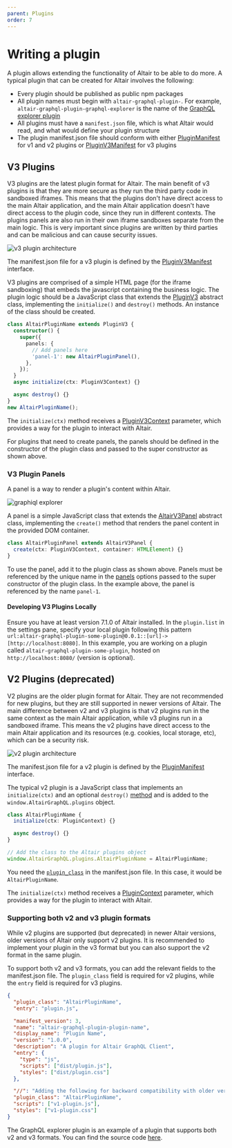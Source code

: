 ```yaml
---
parent: Plugins
order: 7
---
```


# Writing a plugin

A plugin allows extending the functionality of Altair to be able to do more. A typical plugin that can be created for Altair involves the following:

- Every plugin should be published as public npm packages
- All plugin names must begin with `altair-graphql-plugin-`. For example, `altair-graphql-plugin-graphql-explorer` is the name of the [GraphQL explorer plugin](https://www.npmjs.com/package/altair-graphql-plugin-graphql-explorer)
- All plugins must have a `manifest.json` file, which is what Altair would read, and what would define your plugin structure
- The plugin manifest.json file should conform with either [PluginManifest](/api/core/plugin/plugin.interfaces/interfaces/PluginManifest) for v1 and v2 plugins or [PluginV3Manifest](/api/core/plugin/v3/manifest/interfaces/PluginV3Manifest) for v3 plugins

## V3 Plugins

V3 plugins are the latest plugin format for Altair. The main benefit of v3 plugins is that they are more secure as they run the third party code in sandboxed iframes. This means that the plugins don't have direct access to the main Altair application, and the main Altair application doesn't have direct access to the plugin code, since they run in different contexts. The plugins panels are also run in their own iframe sandboxes separate from the main logic. This is very important since plugins are written by third parties and can be malicious and can cause security issues.

![v3 plugin architecture](/assets/img/docs/plugin-v3-architecture.png)

The manifest.json file for a v3 plugin is defined by the [PluginV3Manifest](/api/core/plugin/v3/manifest/interfaces/PluginV3Manifest) interface.

V3 plugins are comprised of a simple HTML page (for the iframe sandboxing) that embeds the javascript containing the business logic. The plugin logic should be a JavaScript class that extends the [PluginV3](/api/core/plugin/v3/plugin/classes/PluginV3) abstract class, implementing the `initialize()` and `destroy()` methods. An instance of the class should be created.

```ts
class AltairPluginName extends PluginV3 {
  constructor() {
    super({
      panels: {
        // Add panels here
        'panel-1': new AltairPluginPanel(),
      },
    });
  }
  async initialize(ctx: PluginV3Context) {}

  async destroy() {}
}
new AltairPluginName();
```

The `initialize(ctx)` method receives a [PluginV3Context](/api/core/plugin/v3/context/interfaces/PluginV3Context) parameter, which provides a way for the plugin to interact with Altair.

For plugins that need to create panels, the panels should be defined in the constructor of the plugin class and passed to the super constructor as shown above.

### V3 Plugin Panels

A panel is a way to render a plugin's content within Altair.

![graphiql explorer](https://i.imgur.com/DANxbjh.png)

A panel is a simple JavaScript class that extends the [AltairV3Panel](/api/core/plugin/v3/panel/classes/AltairV3Panel) abstract class, implementing the `create()` method that renders the panel content in the provided DOM container.

```ts
class AltairPluginPanel extends AltairV3Panel {
  create(ctx: PluginV3Context, container: HTMLElement) {}
}
```

To use the panel, add it to the plugin class as shown above. Panels must be referenced by the unique name in the [panels](/api/core/plugin/v3/plugin/interfaces/PluginV3Options#panels) options passed to the super constructor of the plugin class. In the example above, the panel is referenced by the name `panel-1`.

#### Developing V3 Plugins Locally

Ensure you have at least version 7.1.0 of Altair installed. In the `plugin.list` in the settings pane, specify your local plugin following this pattern `url:altair-graphql-plugin-some-plugin@0.0.1::[url]->[http://localhost:8080]`. In this example, you are working on a plugin called `altair-graphql-plugin-some-plugin`, hosted on `http://localhost:8080/` (version is optional).

## V2 Plugins (deprecated)

V2 plugins are the older plugin format for Altair. They are not recommended for new plugins, but they are still supported in newer versions of Altair. The main difference between v2 and v3 plugins is that v2 plugins run in the same context as the main Altair application, while v3 plugins run in a sandboxed iframe. This means the v2 plugins have direct access to the main Altair application and its resources (e.g. cookies, local storage, etc), which can be a security risk.

![v2 plugin architecture](/assets/img/docs/plugin-v2-architecture.png)

The manifest.json file for a v2 plugin is defined by the [PluginManifest](/api/core/plugin/plugin.interfaces/interfaces/PluginManifest) interface.

The typical v2 plugin is a JavaScript class that implements an `initialize(ctx)` and an optional `destroy()` [method](/api/core/plugin/base/classes/PluginBase#methods) and is added to the `window.AltairGraphQL.plugins` object.

```ts
class AltairPluginName {
  initialize(ctx: PluginContext) {}

  async destroy() {}
}

// Add the class to the Altair plugins object
window.AltairGraphQL.plugins.AltairPluginName = AltairPluginName;
```

You need the [`plugin_class`](/api/core/plugin/plugin.interfaces/interfaces/PluginManifest#plugin-class) in the manifest.json file. In this case, it would be `AltairPluginName`.

The `initialize(ctx)` method receives a [PluginContext](/api/core/plugin/context/context.interface/interfaces/PluginContext) parameter, which provides a way for the plugin to interact with Altair.

### Supporting both v2 and v3 plugin formats

While v2 plugins are supported (but deprecated) in newer Altair versions, older versions of Altair only support v2 plugins. It is recommended to implement your plugin in the v3 format but you can also support the v2 format in the same plugin.

To support both v2 and v3 formats, you can add the relevant fields to the manifest.json file. The `plugin_class` field is required for v2 plugins, while the `entry` field is required for v3 plugins.

```json
{
  "plugin_class": "AltairPluginName",
  "entry": "plugin.js",

  "manifest_version": 3,
  "name": "altair-graphql-plugin-plugin-name",
  "display_name": "Plugin Name",
  "version": "1.0.0",
  "description": "A plugin for Altair GraphQL Client",
  "entry": {
    "type": "js",
    "scripts": ["dist/plugin.js"],
    "styles": ["dist/plugin.css"]
  },

  "//": "Adding the following for backward compatibility with older versions of Altair.",
  "plugin_class": "AltairPluginName",
  "scripts": ["v1-plugin.js"],
  "styles": ["v1-plugin.css"]
}
```

The GraphQL explorer plugin is an example of a plugin that supports both v2 and v3 formats. You can find the source code [here](https://github.com/XKojiMedia/altair-graphql-plugin-graphql-explorer/blob/9798b554c5e9a1eb96fbbc42a196673d9ea050ac/manifest.json).
